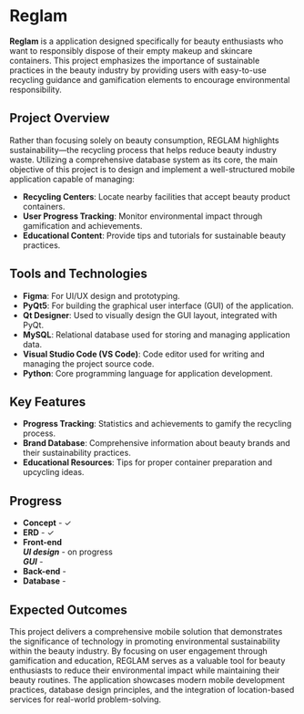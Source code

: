 # Reglam  

**Reglam** is a application designed specifically for beauty enthusiasts who want to responsibly dispose of their empty makeup and skincare containers. This project emphasizes the importance of sustainable practices in the beauty industry by providing users with easy-to-use recycling guidance and gamification elements to encourage environmental responsibility.  


## Project Overview
Rather than focusing solely on beauty consumption, REGLAM highlights sustainability—the recycling process that helps reduce beauty industry waste. Utilizing a comprehensive database system as its core, the main objective of this project is to design and implement a well-structured mobile application capable of managing:
- **Recycling Centers**: Locate nearby facilities that accept beauty product containers.
- **User Progress Tracking**: Monitor environmental impact through gamification and achievements.
- **Educational Content**: Provide tips and tutorials for sustainable beauty practices.

## Tools and Technologies

- **Figma**: For UI/UX design and prototyping.  
- **PyQt5**: For building the graphical user interface (GUI) of the application.  
- **Qt Designer**: Used to visually design the GUI layout, integrated with PyQt.  
- **MySQL**: Relational database used for storing and managing application data.  
- **Visual Studio Code (VS Code)**: Code editor used for writing and managing the project source code.
- **Python**: Core programming language for application development.  

## Key Features
- **Progress Tracking**: Statistics and achievements to gamify the recycling process.
- **Brand Database**: Comprehensive information about beauty brands and their sustainability practices.
- **Educational Resources**: Tips for proper container preparation and upcycling ideas.  

 ## Progress
- **Concept** - ✓  
- **ERD** - ✓
- **Front-end**  
  ***UI design*** - on progress  
  ***GUI*** -
- **Back-end** -
- **Database** - 

## Expected Outcomes
This project delivers a comprehensive mobile solution that demonstrates the significance of technology in promoting environmental sustainability within the beauty industry. By focusing on user engagement through gamification and education, REGLAM serves as a valuable tool for beauty enthusiasts to reduce their environmental impact while maintaining their beauty routines. The application showcases modern mobile development practices, database design principles, and the integration of location-based services for real-world problem-solving.
